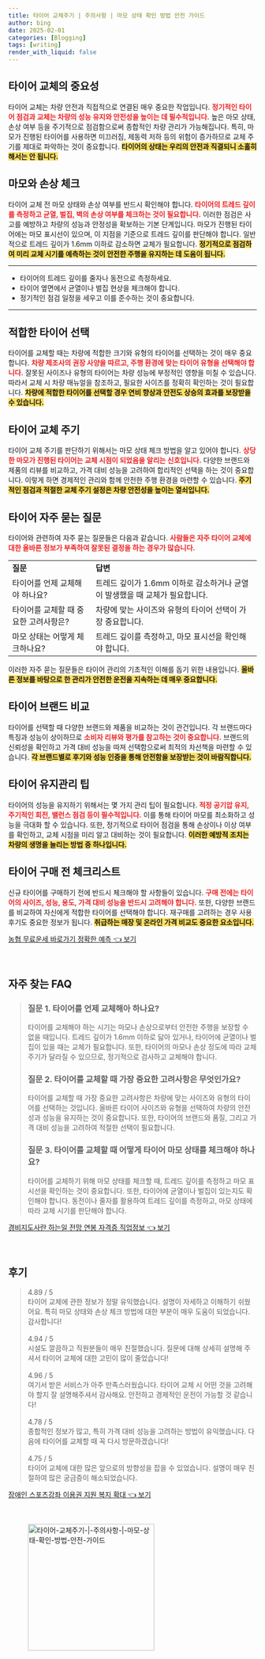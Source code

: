```yaml
---
title: 타이어 교체주기 | 주의사항 | 마모 상태 확인 방법 안전 가이드
author: bing
date: 2025-02-01
categories: [Blogging]
tags: [writing]
render_with_liquid: false
---
```



<h2 id='타이어_교체의_중요성'>타이어 교체의 중요성</h2>

<p>타이어 교체는 차량 안전과 직접적으로 연결된 매우 중요한 작업입니다. <b><span style="color: #ee2323;">정기적인 타이어 점검과 교체는 차량의 성능 유지와 안전성을 높이는 데 필수적입니다.</span></b> 높은 마모 상태, 손상 여부 등을 주기적으로 점검함으로써 종합적인 차량 관리가 가능해집니다. 특히, 마모가 진행된 타이어를 사용하면 미끄러짐, 제동력 저하 등의 위험이 증가하므로 교체 주기를 제대로 파악하는 것이 중요합니다. <b><span style="background-color: #ffe066;">타이어의 상태는 우리의 안전과 직결되니 소홀히 해서는 안 됩니다.</span></b></p>

<h2 id='마모와_손상_체크'>마모와 손상 체크</h2>

<p>타이어 교체 전 마모 상태와 손상 여부를 반드시 확인해야 합니다. <b><span style="color: #ee2323;">타이어의 트레드 깊이를 측정하고 균열, 벌집, 벽의 손상 여부를 체크하는 것이 필요합니다.</span></b> 이러한 점검은 사고를 예방하고 차량의 성능과 안정성을 확보하는 기본 단계입니다. 마모가 진행된 타이어에는 마모 표시선이 있으며, 이 지점을 기준으로 트레드 깊이를 판단해야 합니다. 일반적으로 트레드 깊이가 1.6mm 이하로 감소하면 교체가 필요합니다. <b><span style="background-color: #ffe066;">정기적으로 점검하여 미리 교체 시기를 예측하는 것이 안전한 주행을 유지하는 데 도움이 됩니다.</span></b></p>

<hr />

<ul>
    <li>타이어의 트레드 깊이를 줄자나 동전으로 측정하세요.</li>
    <li>타이어 옆면에서 균열이나 벌집 현상을 체크해야 합니다.</li>
    <li>정기적인 점검 일정을 세우고 이를 준수하는 것이 중요합니다.</li>
</ul>

<hr />

<h2 id='적합한_타이어_선택'>적합한 타이어 선택</h2>

<p>타이어를 교체할 때는 차량에 적합한 크기와 유형의 타이어를 선택하는 것이 매우 중요합니다. <b><span style="color: #ee2323;">차량 제조사의 권장 사양을 따르고, 주행 환경에 맞는 타이어 유형을 선택해야 합니다.</span></b> 잘못된 사이즈나 유형의 타이어는 차량 성능에 부정적인 영향을 미칠 수 있습니다. 따라서 교체 시 차량 매뉴얼을 참조하고, 필요한 사이즈를 정확히 확인하는 것이 필요합니다. <b><span style="background-color: #ffe066;">차량에 적합한 타이어를 선택할 경우 연비 향상과 안전도 상승의 효과를 보장받을 수 있습니다.</span></b></p>

<h2 id='타이어_교체_주기'>타이어 교체 주기</h2>

<p>타이어 교체 주기를 판단하기 위해서는 마모 상태 체크 방법을 알고 있어야 합니다. <b><span style="color: #ee2323;">상당한 마모가 진행된 타이어는 교체 시점이 되었음을 알리는 신호입니다.</span></b> 다양한 브랜드와 제품의 리뷰를 비교하고, 가격 대비 성능을 고려하여 합리적인 선택을 하는 것이 중요합니다. 이렇게 하면 경제적인 관리와 함께 안전한 주행 환경을 마련할 수 있습니다. <b><span style="background-color: #ffe066;">주기적인 점검과 적절한 교체 주기 설정은 차량 안전성을 높이는 열쇠입니다.</span></b></p>

<h2 id='타이어_자주_묻는_질문'>타이어 자주 묻는 질문</h2>

<p>타이어와 관련하여 자주 묻는 질문들은 다음과 같습니다. <b><span style="color: #ee2323;">사람들은 자주 타이어 교체에 대한 올바른 정보가 부족하여 잘못된 결정을 하는 경우가 많습니다.</span></b></p>

<table>
    <tr>
        <td><b>질문</b></td>
        <td><b>답변</b></td>
    </tr>
    <tr>
        <td>타이어를 언제 교체해야 하나요?</td>
        <td>트레드 깊이가 1.6mm 이하로 감소하거나 균열이 발생했을 때 교체가 필요합니다.</td>
    </tr>
    <tr>
        <td>타이어를 교체할 때 중요한 고려사항은?</td>
        <td>차량에 맞는 사이즈와 유형의 타이어 선택이 가장 중요합니다.</td>
    </tr>
    <tr>
        <td>마모 상태는 어떻게 체크하나요?</td>
        <td>트레드 깊이를 측정하고, 마모 표시선을 확인해야 합니다.</td>
    </tr>
</table>

<p>이러한 자주 묻는 질문들은 타이어 관리의 기초적인 이해를 돕기 위한 내용입니다. <b><span style="background-color: #ffe066;">올바른 정보를 바탕으로 한 관리가 안전한 운전을 지속하는 데 매우 중요합니다.</span></b></p>

<h2 id='타이어_브랜드_비교'>타이어 브랜드 비교</h2>

<p>타이어를 선택할 때 다양한 브랜드와 제품을 비교하는 것이 관건입니다. 각 브랜드마다 특징과 성능이 상이하므로 <b><span style="color: #ee2323;">소비자 리뷰와 평가를 참고하는 것이 중요합니다.</span></b> 브랜드의 신뢰성을 확인하고 가격 대비 성능을 따져 선택함으로써 최적의 차선책을 마련할 수 있습니다. <b><span style="background-color: #ffe066;">각 브랜드별로 후기와 성능 인증을 통해 안전함을 보장받는 것이 바람직합니다.</span></b></p>

<h2 id='타이어_유지관리_팁'>타이어 유지관리 팁</h2>

<p>타이어의 성능을 유지하기 위해서는 몇 가지 관리 팁이 필요합니다. <b><span style="color: #ee2323;">적정 공기압 유지, 주기적인 회전, 밸런스 점검 등이 필수적입니다.</span></b> 이를 통해 타이어 마모를 최소화하고 성능을 극대화 할 수 있습니다. 또한, 정기적으로 타이어 점검을 통해 손상이나 이상 여부를 확인하고, 교체 시점을 미리 알고 대비하는 것이 필요합니다. <b><span style="background-color: #ffe066;">이러한 예방적 조치는 차량의 생명을 늘리는 방법 중 하나입니다.</span></b></p>

<h2 id='타이어_구매_전_체크리스트'>타이어 구매 전 체크리스트</h2>

<p>신규 타이어를 구매하기 전에 반드시 체크해야 할 사항들이 있습니다. <b><span style="color: #ee2323;">구매 전에는 타이어의 사이즈, 성능, 용도, 가격 대비 성능을 반드시 고려해야 합니다.</span></b> 또한, 다양한 브랜드를 비교하여 자신에게 적합한 타이어를 선택해야 합니다. 재구매를 고려하는 경우 사용 후기도 중요한 정보가 됩니다. <b><span style="background-color: #ffe066;">취급하는 매장 및 온라인 가격 비교도 중요한 요소입니다.</span></b></p>


<p><a class="click-button" title="농협 무료운세 바로가기 정확한 예측" href="https://24nara.github.io/posts/%EB%86%8D%ED%98%91-%EB%AC%B4%EB%A3%8C%EC%9A%B4%EC%84%B8-%EB%B0%94%EB%A1%9C%EA%B0%80%EA%B8%B0-%EC%A0%95%ED%99%95%ED%95%9C-%EC%98%88%EC%B8%A1/" rel="dofollow">농협 무료운세 바로가기 정확한 예측 👈 보기</a></p><br>
<h2 id='자주_찾는_FAQ'>자주 찾는 FAQ</h2>
<div itemscope="" itemtype="https://schema.org/FAQPage"> 
<blockquote> 
<div itemscope="" itemprop="mainEntity" itemtype="https://schema.org/Question"> 
<h3 itemprop="name">질문 1. 타이어를 언제 교체해아 하나요?</h3> 
<div itemscope="" itemprop="acceptedAnswer" itemtype="https://schema.org/Answer"> 
<span itemprop="text"> 
<p>타이어를 교체해야 하는 시기는 마모나 손상으로부터 안전한 주행을 보장할 수 없을 때입니다. 트레드 깊이가 1.6mm 이하로 닳아 있거나, 타이어에 균열이나 벌집이 있을 때는 교체가 필요합니다. 또한, 타이어의 마모나 손상 정도에 따라 교체 주기가 달라질 수 있으므로, 정기적으로 검사하고 교체해야 합니다.</p> 
</span> 
</div> 
</div> 

<div itemscope="" itemprop="mainEntity" itemtype="https://schema.org/Question"> 
<h3 itemprop="name">질문 2. 타이어를 교체할 때 가장 중요한 고려사항은 무엇인가요?</h3> 
<div itemscope="" itemprop="acceptedAnswer" itemtype="https://schema.org/Answer"> 
<span itemprop="text"> 
<p>타이어를 교체할 때 가장 중요한 고려사항은 차량에 맞는 사이즈와 유형의 타이어를 선택하는 것입니다. 올바른 타이어 사이즈와 유형을 선택하여 차량의 안전성과 성능을 유지하는 것이 중요합니다. 또한, 타이어의 브랜드와 품질, 그리고 가격 대비 성능을 고려하여 적절한 선택이 필요합니다.</p> 
</span> 
</div> 
</div> 

<div itemscope="" itemprop="mainEntity" itemtype="https://schema.org/Question"> 
<h3 itemprop="name">질문 3. 타이어를 교체할 때 어떻게 타이어 마모 상태를 체크해야 하나요?</h3> 
<div itemscope="" itemprop="acceptedAnswer" itemtype="https://schema.org/Answer"> 
<span itemprop="text"> 
<p>타이어를 교체하기 위해 마모 상태를 체크할 때, 트레드 깊이를 측정하고 마모 표시선을 확인하는 것이 중요합니다. 또한, 타이어에 균열이나 벌집이 있는지도 확인해야 합니다. 동전이나 줄자를 활용하여 트레드 깊이를 측정하고, 마모 상태에 따라 교체 시기를 판단해야 합니다.</p> 
</span> 
</div> 
</div> 
</blockquote> 
</div>
<p><a class="click-button" title="경비지도사란 하는일 전망 연봉 자격증 직업정보" href="https://24nara.github.io/posts/%EA%B2%BD%EB%B9%84%EC%A7%80%EB%8F%84%EC%82%AC%EB%9E%80-%ED%95%98%EB%8A%94%EC%9D%BC-%EC%A0%84%EB%A7%9D-%EC%97%B0%EB%B4%89-%EC%9E%90%EA%B2%A9%EC%A6%9D-%EC%A7%81%EC%97%85%EC%A0%95%EB%B3%B4/" rel="dofollow">경비지도사란 하는일 전망 연봉 자격증 직업정보 👈 보기</a></p><br>
<h2 id='후기'>후기</h2>
<div itemscope itemtype="https://schema.org/Product">
  <blockquote>
  <div itemprop="review" itemscope itemtype="https://schema.org/Review">
      <div itemprop="reviewRating" itemscope itemtype="https://schema.org/Rating"> <span itemprop="ratingValue">4.89</span> / <span itemprop="bestRating">5</span> </div>
      <span itemprop="reviewBody">타이어 교체에 관한 정보가 정말 유익했습니다. 설명이 자세하고 이해하기 쉬웠어요. 특히 마모 상태와 손상 체크 방법에 대한 부분이 매우 도움이 되었습니다. 감사합니다!</span>
  </div>
  <br>
  <div itemprop="review" itemscope itemtype="https://schema.org/Review">
      <div itemprop="reviewRating" itemscope itemtype="https://schema.org/Rating"> <span itemprop="ratingValue">4.94</span> / <span itemprop="bestRating">5</span> </div>
      <span itemprop="reviewBody">시설도 깔끔하고 직원분들이 매우 친절했습니다. 질문에 대해 상세히 설명해 주셔서 타이어 교체에 대한 고민이 많이 줄었습니다!</span>
  </div>
  <br>
  <div itemprop="review" itemscope itemtype="https://schema.org/Review">
      <div itemprop="reviewRating" itemscope itemtype="https://schema.org/Rating"> <span itemprop="ratingValue">4.96</span> / <span itemprop="bestRating">5</span> </div>
      <span itemprop="reviewBody">여기서 받은 서비스가 아주 만족스러웠습니다. 타이어 교체 시 어떤 것을 고려해야 할지 잘 설명해주셔서 감사해요. 안전하고 경제적인 운전이 가능할 것 같습니다!</span>
  </div>
  <br>
  <div itemprop="review" itemscope itemtype="https://schema.org/Review">
      <div itemprop="reviewRating" itemscope itemtype="https://schema.org/Rating"> <span itemprop="ratingValue">4.78</span> / <span itemprop="bestRating">5</span> </div>
      <span itemprop="reviewBody">종합적인 정보가 많고, 특히 가격 대비 성능을 고려하는 방법이 유익했습니다. 다음에 타이어를 교체할 때 꼭 다시 방문하겠습니다!</span>
  </div>
  <br>
  <div itemprop="review" itemscope itemtype="https://schema.org/Review">
      <div itemprop="reviewRating" itemscope itemtype="https://schema.org/Rating"> <span itemprop="ratingValue">4.75</span> / <span itemprop="bestRating">5</span> </div>
      <span itemprop="reviewBody">타이어 교체에 대한 많은 앞으로의 방향성을 잡을 수 있었습니다. 설명이 매우 친절하여 많은 궁금증이 해소되었습니다.</span>
  </div>
  </blockquote>
</div>
<p><a class="click-button" title="장애인 스포츠강좌 이용권 지원 복지 확대" href="https://24nara.github.io/posts/%EC%9E%A5%EC%95%A0%EC%9D%B8-%EC%8A%A4%ED%8F%AC%EC%B8%A0%EA%B0%95%EC%A2%8C-%EC%9D%B4%EC%9A%A9%EA%B6%8C-%EC%A7%80%EC%9B%90-%EB%B3%B5%EC%A7%80-%ED%99%95%EB%8C%80/" rel="dofollow">장애인 스포츠강좌 이용권 지원 복지 확대 👈 보기</a></p><br>
<figure class="image"><img src="https://24nara.github.io/assets/img/thumbnail/타이어-교체주기-|-주의사항-|-마모-상태-확인-방법-안전-가이드.webp" alt="타이어-교체주기-|-주의사항-|-마모-상태-확인-방법-안전-가이드" width="256" height="256"></figure>